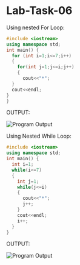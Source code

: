 # Lab-Task-06
Using  nested For Loop:
```cpp
#include <iostream>
using namespace std;
int main() {
  for (int i=1;i<=7;i++)
  {
    for(int j=1;j<=i;j++)
    {
      cout<<"*";
  }
  cout<<endl;
}
}
```
OUTPUT:

![Program
Output](https://github.com/user-attachments/assets/2e072b12-0b11-4454-9303-464fa349e567)

Using Nested While Loop:
```cpp
#include <iostream>
using namespace std;
int main() {
  int i=1;
  while(i<=7)
  {
    int j=1;
    while(j<=i)
    {
      cout<<"*";
      j++;
    }
    cout<<endl;
    i++;
  }
}
```
OUTPUT:

![Program
Output](https://github.com/user-attachments/assets/4b294613-d90d-447b-9338-cdf3f3af6675)




